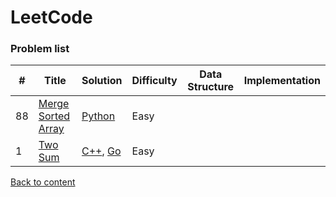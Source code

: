 # LeetCode

### Problem list

| # | Title | Solution | Difficulty | Data Structure | Implementation |
|---| ----- | -------- | -----------| ---------------| ---------------|
|88|[Merge Sorted Array](https://nbviewer.jupyter.org/github/adrien-perelloyb/leetcode/blob/main/problems/88_leetcode/88_leetcode.ipynb)| [Python](https://nbviewer.jupyter.org/github/adrien-perelloyb/leetcode/blob/main/problems/88_leetcode/88_solution_python.ipynb)|Easy| | |
|1|[Two Sum](https://leetcode.com/problems/two-sum/)| [C++](./algorithms/cpp/twoSum/twoSum.cpp), [Go](./algorithms/golang/twoSum/twoSum.go)|Easy| | |

[Back to content](#content)
